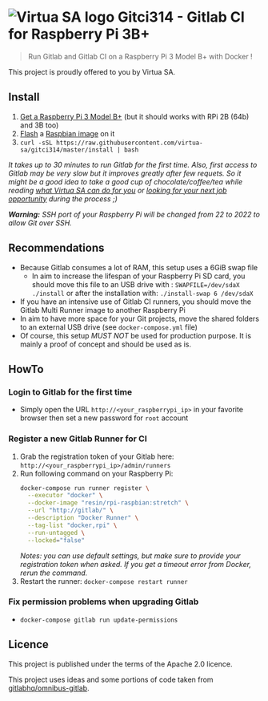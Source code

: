 # ![Virtua SA logo](https://www.virtua.ch/favicon.png) Gitci314 - Gitlab CI for Raspberry Pi 3B+

> Run Gitlab and Gitlab CI on a Raspberry Pi 3 Model B+ with Docker !

This project is proudly offered to you by Virtua SA.

## Install

1. [Get a Raspberry Pi 3 Model B+](https://www.raspberrypi.org/products/) (but it should works with RPi 2B (64b) and 3B too)
2. [Flash](https://etcher.io/) a [Raspbian image](https://downloads.raspberrypi.org/raspbian_latest) on it
3. `curl -sSL https://raw.githubusercontent.com/virtua-sa/gitci314/master/install | bash`

*It takes up to 30 minutes to run Gitlab for the first time.
Also, first access to Gitlab may be very slow but it improves greatly after few requets.
So it might be a good idea to take a good cup of chocolate/coffee/tea while reading [what Virtua SA can do for you](https://www.virtua.ch/en/services/) or [looking for your next job opportunity](https://www.virtua.ch/en/carrieres/) during the process ;)*

***Warning:** SSH port of your Raspberry Pi will be changed from 22 to 2022 to allow Git over SSH.*

## Recommendations

* Because Gitlab consumes a lot of RAM, this setup uses a 6GiB swap file
  * In aim to increase the lifespan of your Raspberry Pi SD card, you should move this file to an USB drive with :
    `SWAPFILE=/dev/sdaX ./install`
    or after the installation with:
    `./install-swap 6 /dev/sdaX`
* If you have an intensive use of Gitlab CI runners, you should move the Gitlab Multi Runner image to another Raspberry Pi
* In aim to have more space for your Git projects, move the shared folders to an external USB drive (see `docker-compose.yml` file)
* Of course, this setup *MUST NOT* be used for production purpose. It is mainly a proof of concept and should be used as is.

## HowTo

### Login to Gitlab for the first time

* Simply open the URL `http://<your_raspberrypi_ip>` in your favorite browser then set a new password for `root` account

### Register a new Gitlab Runner for CI

1. Grab the registration token of your Gitlab here: `http://<your_raspberrypi_ip>/admin/runners`
2. Run following command on your Raspberry Pi:
   ```sh
   docker-compose run runner register \
     --executor "docker" \
     --docker-image "resin/rpi-raspbian:stretch" \
     --url "http://gitlab/" \
     --description "Docker Runner" \
     --tag-list "docker,rpi" \
     --run-untagged \
     --locked="false"
   ```
   *Notes: you can use default settings, but make sure to provide your registration token when asked.
   If you get a timeout error from Docker, rerun the command.*
3. Restart the runner: `docker-compose restart runner`

### Fix permission problems when upgrading Gitlab

* `docker-compose gitlab run update-permissions`

## Licence

This project is published under the terms of the Apache 2.0 licence.

This project uses ideas and some portions of code taken from [gitlabhq/omnibus-gitlab](https://gitlab.com/gitlab-org/omnibus-gitlab).